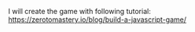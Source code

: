 I will create the game with following tutorial:
https://zerotomastery.io/blog/build-a-javascript-game/